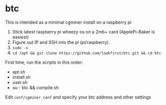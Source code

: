 btc
===
This is intended as a minimal cgminer install on a raspberry pi

1. Stick latest raspberry pi wheezy os on a 2mb+ card (ApplePi-Baker is easiest)
2. Figure out IP and SSH into the pi (pi/raspberry).
3. `sudo -s`
4. `cd /opt && git clone https://github.com/lookfirst/btc.git && cd btc`

First time, run the scripts in this order:

* apt.sh
* install.sh
* user.sh
* su - btc && compile.sh

Edit `conf/cgminer.conf` and specify your btc address and other settings
